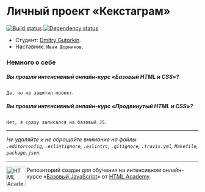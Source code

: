 # Личный проект «Кекстаграм»

[![Build status][travis-image]][travis-url]
[![Dependency status][dependency-image]][dependency-url]

* Студент: [Dmitry Gutorkin](https://htmlacademy.ru/profile/id96411).
* Наставник: `Иван Шорников`.

### Немного о себе

##### Вы прошли интенсивный онлайн-курс «Базовый HTML и CSS»?
`Да, но не защитил проект`.

##### Вы прошли интенсивный онлайн-курс «Продвинутый HTML и CSS»?
`Нет, я сразу записался на базовый JS`.

---

_Не удаляйте и не обращайте внимание на файлы:_<br>
_`.editorconfig`, `.eslintignore`, `.eslintrc`, `.gitignore`, `.travis.yml`, `Makefile`, `package.json`._

---

<a href="https://htmlacademy.ru/js_intensive"><img align="left" width="50" height="50" title="HTML Academy" src="https://up.htmlacademy.ru/static/img/intensive/javascript/logo-for-github.svg"></a>

Репозиторий создан для обучения на интенсивном онлайн-курсе «[Базовый JavaScript](https://htmlacademy.ru/js_intensive)» от [HTML Academy](https://htmlacademy.ru).

[travis-image]: https://travis-ci.org/htmlacademy-javascript/96411-kekstagram.svg?branch=master
[travis-url]: https://travis-ci.org/htmlacademy-javascript/96411-kekstagram
[dependency-image]: https://david-dm.org/htmlacademy-javascript/96411-kekstagram.svg?style=flat-square
[dependency-url]: https://david-dm.org/htmlacademy-javascript/96411-kekstagram
